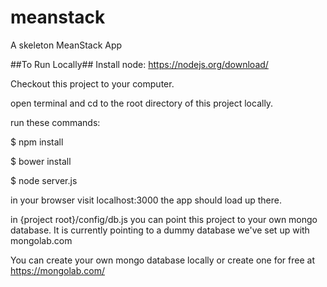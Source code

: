 # meanstack
A skeleton MeanStack App

##To Run Locally##
Install node: https://nodejs.org/download/

Checkout this project to your computer.

open terminal and cd to the root directory of this project locally.

run these commands:

$ npm install

$ bower install

$ node server.js

in your browser visit localhost:3000 the app should load up there.

in {project root}/config/db.js you can point this project to your own mongo database. It is currently pointing to a dummy database we've set up with mongolab.com

You can create your own mongo database locally or create one for free at https://mongolab.com/ 
